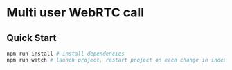 # Multi user WebRTC call

## Quick Start

```sh
npm run install # install dependencies
npm run watch # launch project, restart project on each change in index.js file
```
